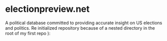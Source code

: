 # electionpreview.net
A political database committed to providing accurate insight on US elections and politics. Re initialized repository because of a nested directory in the root of my first repo ):

